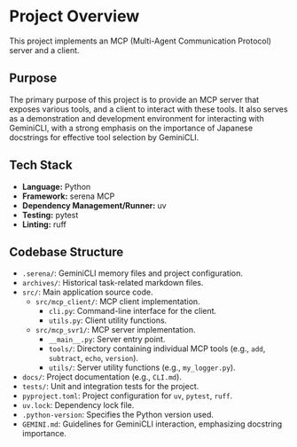 # Project Overview

This project implements an MCP (Multi-Agent Communication Protocol) server and a client.

## Purpose
The primary purpose of this project is to provide an MCP server that exposes various tools, and a client to interact with these tools. It also serves as a demonstration and development environment for interacting with GeminiCLI, with a strong emphasis on the importance of Japanese docstrings for effective tool selection by GeminiCLI.

## Tech Stack
- **Language:** Python
- **Framework:** serena MCP
- **Dependency Management/Runner:** uv
- **Testing:** pytest
- **Linting:** ruff

## Codebase Structure
- `.serena/`: GeminiCLI memory files and project configuration.
- `archives/`: Historical task-related markdown files.
- `src/`: Main application source code.
    - `src/mcp_client/`: MCP client implementation.
        - `cli.py`: Command-line interface for the client.
        - `utils.py`: Client utility functions.
    - `src/mcp_svr1/`: MCP server implementation.
        - `__main__.py`: Server entry point.
        - `tools/`: Directory containing individual MCP tools (e.g., `add`, `subtract`, `echo`, `version`).
        - `utils/`: Server utility functions (e.g., `my_logger.py`).
- `docs/`: Project documentation (e.g., `CLI.md`).
- `tests/`: Unit and integration tests for the project.
- `pyproject.toml`: Project configuration for `uv`, `pytest`, `ruff`.
- `uv.lock`: Dependency lock file.
- `.python-version`: Specifies the Python version used.
- `GEMINI.md`: Guidelines for GeminiCLI interaction, emphasizing docstring importance.

